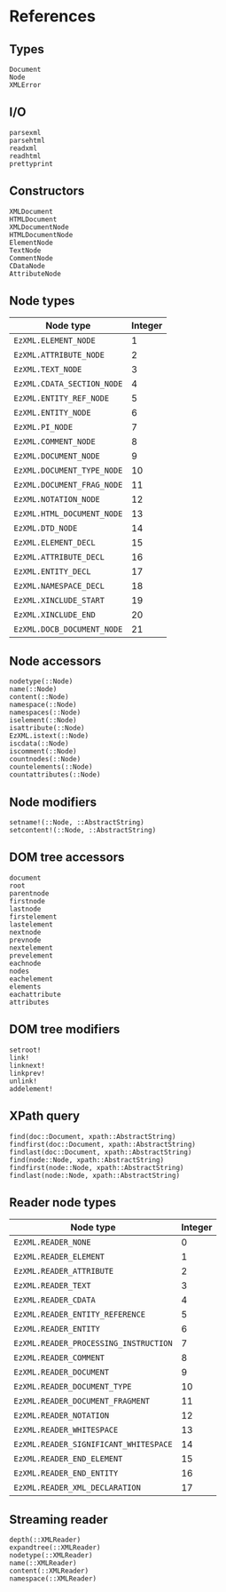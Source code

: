 References
==========

Types
-----

```@docs
Document
Node
XMLError
```

I/O
---

```@docs
parsexml
parsehtml
readxml
readhtml
prettyprint
```

Constructors
------------

```@docs
XMLDocument
HTMLDocument
XMLDocumentNode
HTMLDocumentNode
ElementNode
TextNode
CommentNode
CDataNode
AttributeNode
```

Node types
----------

| Node type                  | Integer |
| -------------------------- | ------- |
| `EzXML.ELEMENT_NODE`       | 1       |
| `EzXML.ATTRIBUTE_NODE`     | 2       |
| `EzXML.TEXT_NODE`          | 3       |
| `EzXML.CDATA_SECTION_NODE` | 4       |
| `EzXML.ENTITY_REF_NODE`    | 5       |
| `EzXML.ENTITY_NODE`        | 6       |
| `EzXML.PI_NODE`            | 7       |
| `EzXML.COMMENT_NODE`       | 8       |
| `EzXML.DOCUMENT_NODE`      | 9       |
| `EzXML.DOCUMENT_TYPE_NODE` | 10      |
| `EzXML.DOCUMENT_FRAG_NODE` | 11      |
| `EzXML.NOTATION_NODE`      | 12      |
| `EzXML.HTML_DOCUMENT_NODE` | 13      |
| `EzXML.DTD_NODE`           | 14      |
| `EzXML.ELEMENT_DECL`       | 15      |
| `EzXML.ATTRIBUTE_DECL`     | 16      |
| `EzXML.ENTITY_DECL`        | 17      |
| `EzXML.NAMESPACE_DECL`     | 18      |
| `EzXML.XINCLUDE_START`     | 19      |
| `EzXML.XINCLUDE_END`       | 20      |
| `EzXML.DOCB_DOCUMENT_NODE` | 21      |

Node accessors
--------------

```@docs
nodetype(::Node)
name(::Node)
content(::Node)
namespace(::Node)
namespaces(::Node)
iselement(::Node)
isattribute(::Node)
EzXML.istext(::Node)
iscdata(::Node)
iscomment(::Node)
countnodes(::Node)
countelements(::Node)
countattributes(::Node)
```

Node modifiers
--------------

```@docs
setname!(::Node, ::AbstractString)
setcontent!(::Node, ::AbstractString)
```

DOM tree accessors
------------------

```@docs
document
root
parentnode
firstnode
lastnode
firstelement
lastelement
nextnode
prevnode
nextelement
prevelement
eachnode
nodes
eachelement
elements
eachattribute
attributes
```

DOM tree modifiers
------------------

```@docs
setroot!
link!
linknext!
linkprev!
unlink!
addelement!
```

XPath query
-----------

```@docs
find(doc::Document, xpath::AbstractString)
findfirst(doc::Document, xpath::AbstractString)
findlast(doc::Document, xpath::AbstractString)
find(node::Node, xpath::AbstractString)
findfirst(node::Node, xpath::AbstractString)
findlast(node::Node, xpath::AbstractString)
```

Reader node types
-----------------

| Node type                             | Integer |
| ------------------------------------- | ------- |
| `EzXML.READER_NONE`                   | 0       |
| `EzXML.READER_ELEMENT`                | 1       |
| `EzXML.READER_ATTRIBUTE`              | 2       |
| `EzXML.READER_TEXT`                   | 3       |
| `EzXML.READER_CDATA`                  | 4       |
| `EzXML.READER_ENTITY_REFERENCE`       | 5       |
| `EzXML.READER_ENTITY`                 | 6       |
| `EzXML.READER_PROCESSING_INSTRUCTION` | 7       |
| `EzXML.READER_COMMENT`                | 8       |
| `EzXML.READER_DOCUMENT`               | 9       |
| `EzXML.READER_DOCUMENT_TYPE`          | 10      |
| `EzXML.READER_DOCUMENT_FRAGMENT`      | 11      |
| `EzXML.READER_NOTATION`               | 12      |
| `EzXML.READER_WHITESPACE`             | 13      |
| `EzXML.READER_SIGNIFICANT_WHITESPACE` | 14      |
| `EzXML.READER_END_ELEMENT`            | 15      |
| `EzXML.READER_END_ENTITY`             | 16      |
| `EzXML.READER_XML_DECLARATION`        | 17      |

Streaming reader
----------------

```@docs
depth(::XMLReader)
expandtree(::XMLReader)
nodetype(::XMLReader)
name(::XMLReader)
content(::XMLReader)
namespace(::XMLReader)
```
